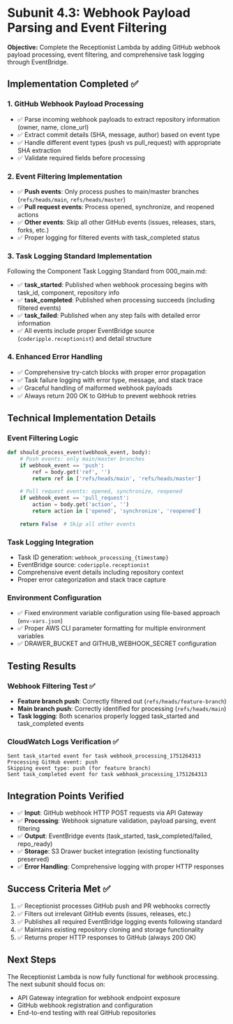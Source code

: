 # Subunit 4.3: Webhook Payload Parsing and Event Filtering

**Objective:** Complete the Receptionist Lambda by adding GitHub webhook payload processing, event filtering, and comprehensive task logging through EventBridge.

## Implementation Completed ✅

### 1. GitHub Webhook Payload Processing
- ✅ Parse incoming webhook payloads to extract repository information (owner, name, clone_url)
- ✅ Extract commit details (SHA, message, author) based on event type
- ✅ Handle different event types (push vs pull_request) with appropriate SHA extraction
- ✅ Validate required fields before processing

### 2. Event Filtering Implementation
- ✅ **Push events**: Only process pushes to main/master branches (`refs/heads/main`, `refs/heads/master`)
- ✅ **Pull request events**: Process opened, synchronize, and reopened actions
- ✅ **Other events**: Skip all other GitHub events (issues, releases, stars, forks, etc.)
- ✅ Proper logging for filtered events with task_completed status

### 3. Task Logging Standard Implementation
Following the Component Task Logging Standard from 000_main.md:
- ✅ **task_started**: Published when webhook processing begins with task_id, component, repository info
- ✅ **task_completed**: Published when processing succeeds (including filtered events)
- ✅ **task_failed**: Published when any step fails with detailed error information
- ✅ All events include proper EventBridge source (`coderipple.receptionist`) and detail structure

### 4. Enhanced Error Handling
- ✅ Comprehensive try-catch blocks with proper error propagation
- ✅ Task failure logging with error type, message, and stack trace
- ✅ Graceful handling of malformed webhook payloads
- ✅ Always return 200 OK to GitHub to prevent webhook retries

## Technical Implementation Details

### Event Filtering Logic
```python
def should_process_event(webhook_event, body):
    # Push events: only main/master branches
    if webhook_event == 'push':
        ref = body.get('ref', '')
        return ref in ['refs/heads/main', 'refs/heads/master']
    
    # Pull request events: opened, synchronize, reopened
    if webhook_event == 'pull_request':
        action = body.get('action', '')
        return action in ['opened', 'synchronize', 'reopened']
    
    return False  # Skip all other events
```

### Task Logging Integration
- Task ID generation: `webhook_processing_{timestamp}`
- EventBridge source: `coderipple.receptionist`
- Comprehensive event details including repository context
- Proper error categorization and stack trace capture

### Environment Configuration
- ✅ Fixed environment variable configuration using file-based approach (`env-vars.json`)
- ✅ Proper AWS CLI parameter formatting for multiple environment variables
- ✅ DRAWER_BUCKET and GITHUB_WEBHOOK_SECRET configuration

## Testing Results

### Webhook Filtering Test ✅
- **Feature branch push**: Correctly filtered out (`refs/heads/feature-branch`)
- **Main branch push**: Correctly identified for processing (`refs/heads/main`)
- **Task logging**: Both scenarios properly logged task_started and task_completed events

### CloudWatch Logs Verification ✅
```
Sent task_started event for task webhook_processing_1751264313
Processing GitHub event: push
Skipping event type: push (for feature branch)
Sent task_completed event for task webhook_processing_1751264313
```

## Integration Points Verified

- ✅ **Input**: GitHub webhook HTTP POST requests via API Gateway
- ✅ **Processing**: Webhook signature validation, payload parsing, event filtering
- ✅ **Output**: EventBridge events (task_started, task_completed/failed, repo_ready)
- ✅ **Storage**: S3 Drawer bucket integration (existing functionality preserved)
- ✅ **Error Handling**: Comprehensive logging with proper HTTP responses

## Success Criteria Met ✅

1. ✅ Receptionist processes GitHub push and PR webhooks correctly
2. ✅ Filters out irrelevant GitHub events (issues, releases, etc.)
3. ✅ Publishes all required EventBridge logging events following standard
4. ✅ Maintains existing repository cloning and storage functionality
5. ✅ Returns proper HTTP responses to GitHub (always 200 OK)

## Next Steps

The Receptionist Lambda is now fully functional for webhook processing. The next subunit should focus on:
- API Gateway integration for webhook endpoint exposure
- GitHub webhook registration and configuration
- End-to-end testing with real GitHub repositories
